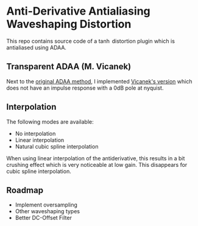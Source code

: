# Anti-Derivative Antialiasing Waveshaping Distortion

This repo contains source code of a $\tanh$ distortion plugin which is antialiased using ADAA. 

## Transparent ADAA (M. Vicanek)

Next to the [original ADAA method](https://dafx16.vutbr.cz/dafxpapers/20-DAFx-16_paper_41-PN.pdf), I implemented [Vicanek's version](https://vicanek.de/articles/AADistortion.pdf) which does not have an impulse response with a 0dB pole at nyquist.

## Interpolation

The following modes are available:
* No interpolation
* Linear interpolation
* Natural cubic spline interpolation

When using linear interpolation of the antiderivative, this results in a bit crushing effect which is very noticeable at low gain.
This disappears for cubic spline interpolation.

## Roadmap

* Implement oversampling
* Other waveshaping types
* Better DC-Offset Filter
